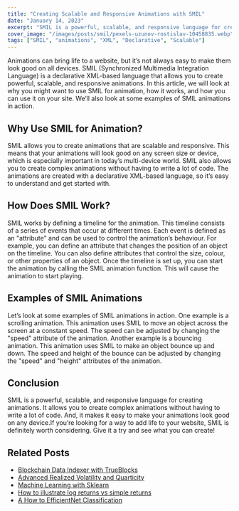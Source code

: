 ```yaml
---
title: "Creating Scalable and Responsive Animations with SMIL"
date: "January 14, 2023"
excerpt: "SMIL is a powerful, scalable, and responsive language for creating animations, making it easy to make your animations look good on any device."
cover_image: "/images/posts/smil/pexels-uzunov-rostislav-10458835.webp"
tags: ["SMIL", "animations", "XML", "Declarative", "Scalable"]
---
```


Animations can bring life to a website, but it’s not always easy to make them look good on all
devices. SMIL (Synchronized Multimedia Integration Language) is a declarative XML-based
language that allows you to create powerful, scalable, and responsive animations.
In this article, we will look at why you might want to use SMIL for animation, how it works, and
how you can use it on your site. We’ll also look at some examples of SMIL animations in
action.

## Why Use SMIL for Animation?

SMIL allows you to create animations that are scalable and responsive. This means that
your animations will look good on any screen size or device, which is especially important in
today’s multi-device world.
SMIL also allows you to create complex animations without having to write a lot of code. The
animations are created with a declarative XML-based language, so it’s easy to understand
and get started with.

## How Does SMIL Work?

SMIL works by defining a timeline for the animation. This timeline consists of a series of
events that occur at different times. Each event is defined as an "attribute" and can be used
to control the animation’s behaviour.
For example, you can define an attribute that changes the position of an object on the
timeline. You can also define attributes that control the size, colour, or other properties of an
object.
Once the timeline is set up, you can start the animation by calling the SMIL animation
function. This will cause the animation to start playing.

## Examples of SMIL Animations

Let’s look at some examples of SMIL animations in action.
One example is a scrolling animation. This animation uses SMIL to move an object across
the screen at a constant speed. The speed can be adjusted by changing the "speed"
attribute of the animation.
Another example is a bouncing animation. This animation uses SMIL to make an object
bounce up and down. The speed and height of the bounce can be adjusted by changing the
"speed" and "height" attributes of the animation.

## Conclusion

SMIL is a powerful, scalable, and responsive language for creating animations. It allows you
to create complex animations without having to write a lot of code. And, it makes it easy to
make your animations look good on any device.If you’re looking for a way to add life to your website, SMIL is definitely worth considering.
Give it a try and see what you can create!

## Related Posts

- [Blockchain Data Indexer with TrueBlocks](https://dspyt.com/blockchain-data-indexer-with-trueblocks)
- [Advanced Realized Volatility and Quarticity](https://dspyt.com/advanced-realized-volatility-and-quarticity)
- [Machine Learning with Sklearn](https://dspyt.com/machine-learning-time-series-temperature-data-modeling)
- [How to illustrate log returns vs simple returns](https://dspyt.com/simple-returns-log-return-and-volatility-simple-introduction)
- [A How to EfficientNet Classification](https://dspyt.com/efficientnet-classification)
